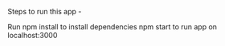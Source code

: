 Steps to run this app - 

Run npm install to install dependencies
npm start to run app on localhost:3000
